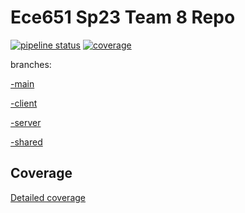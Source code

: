 Ece651 Sp23 Team 8 Repo
======================================
[![pipeline status](https://gitlab.oit.duke.edu/ys386/ece651-sp23-team8-riskgame/badges/main/pipeline.svg)](https://gitlab.oit.duke.edu/ys386/ece651-sp23-team8-riskgame/-/pipelines)
[![coverage](https://gitlab.oit.duke.edu/ys386/ece651-sp23-team8-riskgame/badges/main/coverage.svg?job=test)](https://ys386.pages.oit.duke.edu/ece651-sp23-team8-riskgame/dashboard.html)


branches:

[-main](https://gitlab.oit.duke.edu/ys386/ece651-sp23-team8-riskgame/-/tree/main)

[-client](https://gitlab.oit.duke.edu/ys386/ece651-sp23-team8-riskgame/-/tree/client)

[-server](https://gitlab.oit.duke.edu/ys386/ece651-sp23-team8-riskgame/-/tree/server)

[-shared](https://gitlab.oit.duke.edu/ys386/ece651-sp23-team8-riskgame/-/tree/shared)

## Coverage
[Detailed coverage](https://ys386.pages.oit.duke.edu/ece651-sp23-team8-riskgame/dashboard.html)

